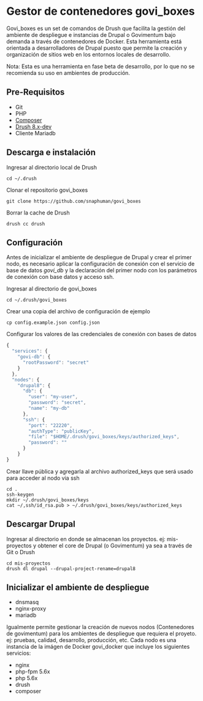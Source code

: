 # Gestor de contenedores govi_boxes

Govi_boxes es un set de comandos de Drush que facilita la gestión del ambiente
de despliegue e instancias de Drupal o Govimentum bajo demanda a través de
contenedores de Docker. Esta herramienta está orientada a desarrolladores de
Drupal puesto que permite la creación y organización de sitios web en los
entornos locales de desarrollo. 

Nota: Esta es una herramienta en fase beta de desarrollo, por lo que no se
recomienda su uso en ambientes de producción.

## Pre-Requisitos

* Git
* PHP
* [Composer](https://getcomposer.org/download)
* [Drush 8.x-dev](https://docs.drush.org/en/8.x/install-alternative) 
* Cliente Mariadb 


## Descarga e instalación

Ingresar al directorio local de Drush

```
cd ~/.drush
```

Clonar el repositorio govi_boxes

```
git clone https://github.com/snaphuman/govi_boxes
```

Borrar la cache de Drush

```
drush cc drush
```

## Configuración 

Antes de inicializar el ambiente de despliegue de Drupal y crear el primer nodo, es necesario aplicar la configuración de conexión con el servicio de base de datos _govi\_db_ y la declaración del primer nodo con los parámetros de conexión con base datos y acceso ssh. 

Ingresar al directorio de govi_boxes

```
cd ~/.drush/govi_boxes
```

Crear una copia del archivo de configuración de ejemplo

```
cp config.example.json config.json
```

Configurar los valores de las credenciales de conexión con bases de datos

```javascript
{
  "services": {
    "govi-db": {
      "rootPassword": "secret"
    }
  },
  "nodes": {
    "drupal8": {
      "db": {
        "user": "my-user",
        "password": "secret",
        "name": "my-db"
      },
      "ssh": {
        "port": "22220",
        "authType": "publicKey",
        "file": "$HOME/.drush/govi_boxes/keys/authorized_keys",
        "password": ""
      }
    }
}

```

Crear llave pública y agregarla al archivo authorized_keys que será usado para acceder al nodo via ssh

```
cd .
ssh-keygen
mkdir ~/.drush/govi_boxes/keys
cat ~/,ssh/id_rsa.pub > ~/.drush/govi_boxes/keys/authorized_keys
```

## Descargar Drupal

Ingresar al directorio en donde se almacenan los proyectos. ej: mis-proyectos y obtener el core de Drupal (o Govimentum) ya sea a través de Git o Drush


```
cd mis-proyectos
drush dl drupal --drupal-project-rename=drupal8 
```

## Inicializar el ambiente de despliegue










* dnsmasq
* nginx-proxy
* mariadb

Igualmente permite gestionar la creación de nuevos nodos (Contenedores de govimentum) para los ambientes de despliegue que requiera el proyeto. ej: pruebas, calidad, desarrollo, producción, etc.
Cada nodo es una instancia de la imágen de Docker govi_docker que incluye los siguientes servicios:

* nginx
* php-fpm 5.6x
* php 5.6x
* drush
* composer




